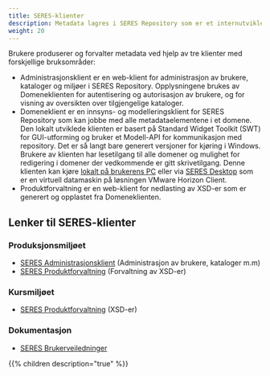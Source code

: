 ```yaml
---
title: SERES-klienter
description: Metadata lagres i SERES Repository som er et internutviklet repository basert på det åpne kildekodeproduktet Elasticsearch. Metadataene blir lagret som en XMI og et modell-API serialiserer og deserialiserer filen slik at den har en SERES-spesifikk struktur (SERES Metamodell). 
weight: 20
---
```


Brukere produserer og forvalter metadata ved hjelp av tre klienter med forskjellige bruksområder:

- Administrasjonsklient er en web-klient for administrasjon av brukere, kataloger og miljøer i SERES Repository. Opplysningene brukes av Domeneklienten for autentisering og autorisasjon av brukere, og for visning av oversikten over tilgjengelige kataloger.
- Domeneklient er en innsyns- og modelleringsklient for SERES Repository som kan jobbe med alle metadataelementene i et domene. Den lokalt utviklede klienten er basert på Standard Widget Toolkit (SWT) for GUI-utforming og bruker et Modell-API for kommunikasjon med repository. Det er så langt bare generert versjoner for kjøring i Windows.
Brukere av klienten har lesetilgang til alle domener og mulighet for redigering i domener der vedkommende er gitt skrivetilgang. Denne klienten kan kjøre [lokalt på brukerens PC](../brukerveiledninger/domeneklient-installasjon/) eller via [SERES Desktop](../brukerveiledninger/domeneklient-via-vmware/) som er en virtuell datamaskin på løsningen VMware Horizon Client.
- Produktforvaltning er en web-klient for nedlasting av XSD-er som er generert og opplastet fra Domeneklienten.

## Lenker til SERES-klienter
### Produksjonsmiljøet

- [SERES Administrasjonsklient](https://brukeradmin.seres.no/) (Administrasjon av brukere, kataloger m.m)
- [SERES Produktforvaltning](https://app.seres.no/forvaltning) (Forvaltning av XSD-er)

### Kursmiljøet

- [SERES Produktforvaltning](https://app-kurs.seres.no/forvaltning) (XSD-er)

### Dokumentasjon

- [SERES Brukerveiledninger](https://altinn.github.io/docs/seres/brukerveiledninger/)

{{% children description="true" %}}
